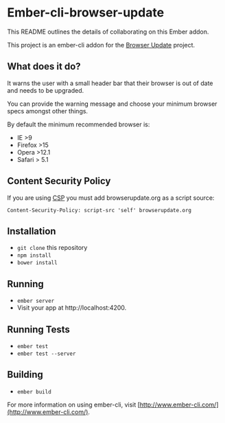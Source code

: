 # Ember-cli-browser-update

This README outlines the details of collaborating on this Ember addon.

This project is an ember-cli addon for the [Browser Update](http://browser-update.org/ "Browser Update") project.


## What does it do?
It warns the user with a small header bar that their browser is out of date and needs to be upgraded. 

You can provide the warning message and choose your minimum browser specs amongst other things. 

By default the minimum recommended browser is:
+ IE >9
+ Firefox >15
+ Opera >12.1
+ Safari > 5.1

## Content Security Policy

If you are using [CSP](http://www.html5rocks.com/en/tutorials/security/content-security-policy/) you must add browserupdate.org as a script source:
```
Content-Security-Policy: script-src 'self' browserupdate.org
```

## Installation

* `git clone` this repository
* `npm install`
* `bower install`

## Running

* `ember server`
* Visit your app at http://localhost:4200.

## Running Tests

* `ember test`
* `ember test --server`

## Building

* `ember build`

For more information on using ember-cli, visit [http://www.ember-cli.com/](http://www.ember-cli.com/).
